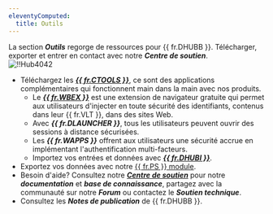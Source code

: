 ```yaml
---
eleventyComputed:
  title: Outils
---
```

La section ***Outils*** regorge de ressources pour {{ fr.DHUBB }}. Télécharger, exporter et entrer en contact avec notre ***Centre de soutien***.  
![!!Hub4042](https://webdevolutions.azureedge.net/docs/fr/hub/Hub4042.png) 

* Téléchargez les [***{{ fr.CTOOLS }}***](/fr/hub/web-interface/hub-overview/administration/management/users/companion-tools-access/), ce sont des applications complémentaires qui fonctionnent main dans la main avec nos produits.  
    * Le [***{{ fr.WBEX }}***](/fr/hub/workspace-browser-extension/overview/) est une extension de navigateur gratuite qui permet aux utilisateurs d'injecter en toute sécurité des identifiants, contenus dans leur {{ fr.VLT }}, dans des sites Web.  
    * Avec ***{{ fr.DLAUNCHER }}***, tous les utilisateurs peuvent ouvrir des sessions à distance sécurisées.  
    * Les ***{{ fr.WAPPS }}*** offrent aux utilisateurs une sécurité accrue en implémentant l'authentification multi-facteurs.  
    * Importez vos entrées et données avec [***{{ fr.DHUBI }}***](/fr/hub/web-interface/hub-overview/tools/hub-importer/).  
* Exportez vos données avec notre [{{ fr.PS }} module](/fr/hub/powershell-module/objects/).  
* Besoin d'aide? Consultez notre [***Centre de soutien***](https://devolutions.net/fr/support) pour notre ***documentation*** et ***base de connaissance***, partagez avec la communauté sur notre ***Forum*** ou contactez le ***Soutien technique***.  
* Consultez les ***Notes de publication*** de {{ fr.DHUBB }}.